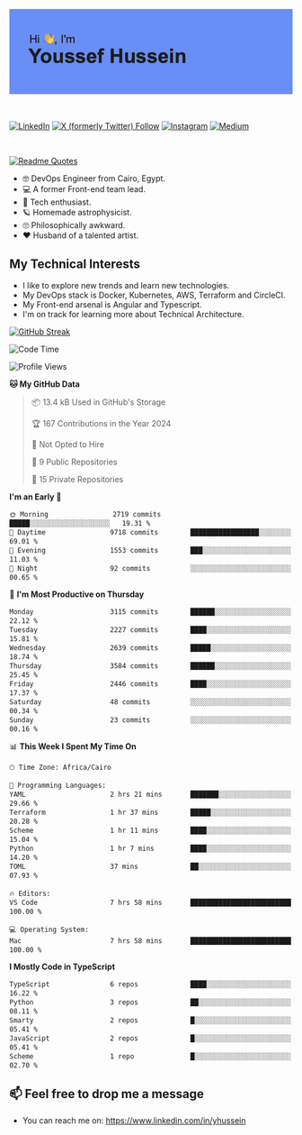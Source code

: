 [![Youssef's GitHub Banner](./assets/youssef-hussein.png)](https://github.com/yorki404)

</br>

[![LinkedIn](https://img.shields.io/badge/linkedin-%230077B5.svg?style=for-the-badge&logo=linkedin&logoColor=white)](https://www.linkedin.com/in/yhussein/)
[![X (formerly Twitter) Follow](https://img.shields.io/twitter/follow/devqik_?style=for-the-badge&logo=X&logoColor=White&labelColor=White)](https://twitter.com/devqik_)
[![Instagram](https://img.shields.io/badge/devqik-E4405F?style=for-the-badge&logo=Instagram&logoColor=white)](https://instagram.com/devqik)
[![Medium](https://img.shields.io/badge/Medium-12100E?style=for-the-badge&logo=medium&logoColor=white)](https://medium.com/@devqik)

</br>

[![Readme Quotes](https://quotes-github-readme.vercel.app/api?type=horizontal&theme=dark)](https://github.com/piyushsuthar/github-readme-quotes)

- :nerd_face: DevOps Engineer from Cairo, Egypt.
- :computer: A former Front-end team lead.
- :satellite: Tech enthusiast.
- :ringed_planet: Homemade astrophysicist.
- :roll_eyes: Philosophically awkward.
- :heart: Husband of a talented artist.

## My Technical Interests

- I like to explore new trends and learn new technologies.
- My DevOps stack is Docker, Kubernetes, AWS, Terraform and CircleCI.
- My Front-end arsenal is Angular and Typescript.
- I'm on track for learning more about Technical Architecture.

[![GitHub Streak](https://streak-stats.demolab.com/?user=devqik&theme=dark)](https://git.io/streak-stats)

<!--START_SECTION:waka-->
![Code Time](http://img.shields.io/badge/Code%20Time-702%20hrs%2054%20mins-blue)

![Profile Views](http://img.shields.io/badge/Profile%20Views-0-blue)

**🐱 My GitHub Data** 

> 📦 13.4 kB Used in GitHub's Storage 
 > 
> 🏆 167 Contributions in the Year 2024
 > 
> 🚫 Not Opted to Hire
 > 
> 📜 9 Public Repositories 
 > 
> 🔑 15 Private Repositories 
 > 
**I'm an Early 🐤** 

```text
🌞 Morning                2719 commits        █████░░░░░░░░░░░░░░░░░░░░   19.31 % 
🌆 Daytime                9718 commits        █████████████████░░░░░░░░   69.01 % 
🌃 Evening                1553 commits        ███░░░░░░░░░░░░░░░░░░░░░░   11.03 % 
🌙 Night                  92 commits          ░░░░░░░░░░░░░░░░░░░░░░░░░   00.65 % 
```
📅 **I'm Most Productive on Thursday** 

```text
Monday                   3115 commits        ██████░░░░░░░░░░░░░░░░░░░   22.12 % 
Tuesday                  2227 commits        ████░░░░░░░░░░░░░░░░░░░░░   15.81 % 
Wednesday                2639 commits        █████░░░░░░░░░░░░░░░░░░░░   18.74 % 
Thursday                 3584 commits        ██████░░░░░░░░░░░░░░░░░░░   25.45 % 
Friday                   2446 commits        ████░░░░░░░░░░░░░░░░░░░░░   17.37 % 
Saturday                 48 commits          ░░░░░░░░░░░░░░░░░░░░░░░░░   00.34 % 
Sunday                   23 commits          ░░░░░░░░░░░░░░░░░░░░░░░░░   00.16 % 
```


📊 **This Week I Spent My Time On** 

```text
🕑︎ Time Zone: Africa/Cairo

💬 Programming Languages: 
YAML                     2 hrs 21 mins       ███████░░░░░░░░░░░░░░░░░░   29.66 % 
Terraform                1 hr 37 mins        █████░░░░░░░░░░░░░░░░░░░░   20.28 % 
Scheme                   1 hr 11 mins        ████░░░░░░░░░░░░░░░░░░░░░   15.04 % 
Python                   1 hr 7 mins         ████░░░░░░░░░░░░░░░░░░░░░   14.20 % 
TOML                     37 mins             ██░░░░░░░░░░░░░░░░░░░░░░░   07.93 % 

🔥 Editors: 
VS Code                  7 hrs 58 mins       █████████████████████████   100.00 % 

💻 Operating System: 
Mac                      7 hrs 58 mins       █████████████████████████   100.00 % 
```

**I Mostly Code in TypeScript** 

```text
TypeScript               6 repos             ████░░░░░░░░░░░░░░░░░░░░░   16.22 % 
Python                   3 repos             ██░░░░░░░░░░░░░░░░░░░░░░░   08.11 % 
Smarty                   2 repos             █░░░░░░░░░░░░░░░░░░░░░░░░   05.41 % 
JavaScript               2 repos             █░░░░░░░░░░░░░░░░░░░░░░░░   05.41 % 
Scheme                   1 repo              █░░░░░░░░░░░░░░░░░░░░░░░░   02.70 % 
```




<!--END_SECTION:waka-->

## 📫 Feel free to drop me a message
- You can reach me on: https://www.linkedin.com/in/yhussein
